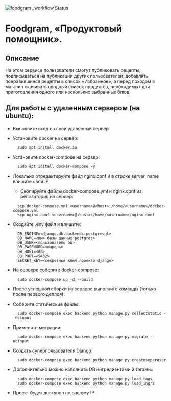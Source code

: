 ![foodgram _workflow Status](https://github.com/guryaidemon/foodgram-project-react/actions/workflows/foodgram_workflow.yml/badge.svg?branch=master&event=push)

# Foodgram, «Продуктовый помощник».

## Описание 
На этом сервисе пользователи смогут публиковать рецепты,
подписываться на публикации других пользователей,
добавлять понравившиеся рецепты в список «Избранное»,
а перед походом в магазин скачивать сводный список продуктов,
необходимых для приготовления одного или нескольких выбранных блюд.

## Для работы с удаленным сервером (на ubuntu):
* Выполните вход на свой удаленный сервер

* Установите docker на сервер:
  ```
    sudo apt install docker.io 
  ```
* Установите docker-compose на сервер:
  ```
    sudo apt install docker-compose -y
  ```
* Локально отредактируйте файл nginx.conf и в строке server_name впишите свой IP
  * Скопируйте файлы docker-compose.yml и nginx.conf из репозитория на сервер:
  ```
    scp docker-compose.yml <username>@<host>:/home/<username>/docker-compose.yml
    scp nginx.conf <username>@<host>:/home/<username>/nginx.conf
  ```

* Cоздайте .env файл и впишите:
  ```
    DB_ENGINE=<django.db.backends.postgresql>
    DB_NAME=<имя базы данных postgres>
    DB_USER=<пользователь бд>
    DB_PASSWORD=<пароль>
    DB_HOST=<db>
    DB_PORT=<5432>
    SECRET_KEY=<секретный ключ проекта django>
  ```
  
* На сервере соберите docker-compose:
  ```
    sudo docker-compose up -d --build
  ```
* После успешной сборки на сервере выполните команды (только после первого деплоя):

- Соберите статические файлы:
  ```
    sudo docker-compose exec backend python manage.py collectstatic --noinput
  ```
- Примените миграции:
  ```
    sudo docker-compose exec backend python manage.py migrate --noinput
  ```
- Создать суперпользователя Django:
  ```
    sudo docker-compose exec backend python manage.py createsuperuser
  ```
- Дополнительно можно наполнить DB ингредиентами и тэгами::  
  ```
    sudo docker-compose exec backend python manage.py load_tags
    sudo docker-compose exec backend python manage.py load_ingrs
  ```

- Проект будет доступен по вашему IP
